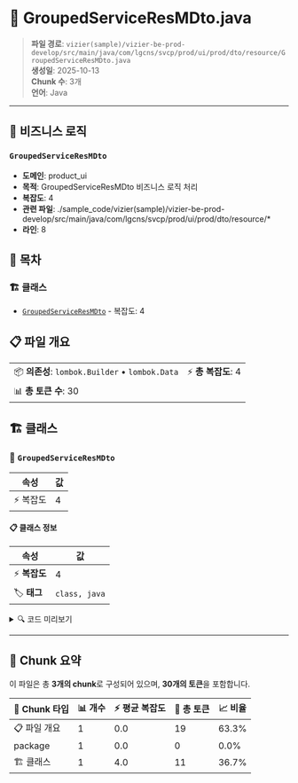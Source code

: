# 📄 GroupedServiceResMDto.java

> **파일 경로**: `vizier(sample)/vizier-be-prod-develop/src/main/java/com/lgcns/svcp/prod/ui/prod/dto/resource/GroupedServiceResMDto.java`  
> **생성일**: 2025-10-13  
> **Chunk 수**: 3개  
> **언어**: Java
---



## 💼 비즈니스 로직

### `GroupedServiceResMDto`
- **도메인**: product_ui
- **목적**: GroupedServiceResMDto 비즈니스 로직 처리
- **복잡도**: 4
- **관련 파일**: ./sample_code/vizier(sample)/vizier-be-prod-develop/src/main/java/com/lgcns/svcp/prod/ui/prod/dto/resource/*
- **라인**: 8


## 📑 목차

### 🏗️ 클래스
- [`GroupedServiceResMDto`](#class-groupedserviceresmdto) - 복잡도: 4

## 📋 파일 개요

| | |
|--|--|
| 📦 **의존성**: `lombok.Builder` • `lombok.Data` | ⚡ **총 복잡도**: 4 |
| 📊 **총 토큰 수**: 30 |  |



## 🏗️ 클래스

### <a id="class-groupedserviceresmdto"></a>🎯 `GroupedServiceResMDto`

| 속성 | 값 |
|------|----|
| ⚡ 복잡도 | 4 |



#### 📋 클래스 정보

| 속성 | 값 |
|------|----|
| ⚡ **복잡도** | 4 || 📍 **라인 범위** | 8-8 |
| 🏷️ **태그** | `class, java` |

<details>
<summary>🔍 코드 미리보기</summary>

```java
public class GroupedServiceResMDto {
	private GeneralServiceResMDto general;
	private AdditionalServiceResMDto additional;
}...
```

**Chunk 정보**
- 🆔 **ID**: `4a184ff37fa2`
- 📍 **라인**: 8-8
- 📊 **토큰**: 11
- 🏷️ **태그**: `class, java`

</details>

---





## 🧩 Chunk 요약

이 파일은 총 **3개의 chunk**로 구성되어 있으며, **30개의 토큰**을 포함합니다.

| 🧩 Chunk 타입 | 📊 개수 | ⚡ 평균 복잡도 | 📝 총 토큰 | 📈 비율 |
|---------------|--------|-------------|----------|--------|
| 📋 파일 개요 | 1 | 0.0 | 19 | 63.3% |
| package | 1 | 0.0 | 0 | 0.0% |
| 🏗️ 클래스 | 1 | 4.0 | 11 | 36.7% |

